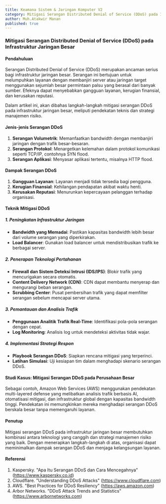 ```yaml
---
title: Keamana Sistem & Jaringan Komputer V2
category: Mitigasi Serangan Distributed Denial of Service (DDoS) pada Infrastruktur Jaringan Besar
author: Muh.Atakwir Manan
published: true
---
```


### Mitigasi Serangan Distributed Denial of Service (DDoS) pada Infrastruktur Jaringan Besar

#### Pendahuluan
Serangan Distributed Denial of Service (DDoS) merupakan ancaman serius bagi infrastruktur jaringan besar. Serangan ini bertujuan untuk melumpuhkan layanan dengan membanjiri server atau jaringan target menggunakan sejumlah besar permintaan palsu yang berasal dari banyak sumber. Efeknya dapat menyebabkan gangguan layanan, kerugian finansial, dan kerusakan reputasi.

Dalam artikel ini, akan dibahas langkah-langkah mitigasi serangan DDoS pada infrastruktur jaringan besar, meliputi pendekatan teknis dan strategi manajemen risiko.

#### Jenis-jenis Serangan DDoS
1. **Serangan Volumetrik**: Memanfaatkan bandwidth dengan membanjiri jaringan dengan trafik besar-besaran.
2. **Serangan Protokol**: Menargetkan kelemahan dalam protokol komunikasi seperti TCP/IP, contohnya SYN flood.
3. **Serangan Aplikasi**: Menyasar aplikasi tertentu, misalnya HTTP flood.

#### Dampak Serangan DDoS
1. **Gangguan Layanan**: Layanan menjadi tidak tersedia bagi pengguna.
2. **Kerugian Finansial**: Kehilangan pendapatan akibat waktu henti.
3. **Kerusakan Reputasi**: Menurunkan kepercayaan pelanggan terhadap organisasi.

#### Teknik Mitigasi DDoS
##### 1. **Peningkatan Infrastruktur Jaringan**
   - **Bandwidth yang Memadai**: Pastikan kapasitas bandwidth lebih besar dari volume serangan yang diperkirakan.
   - **Load Balancer**: Gunakan load balancer untuk mendistribusikan trafik ke berbagai server.

##### 2. **Penerapan Teknologi Pertahanan**
   - **Firewall dan Sistem Deteksi Intrusi (IDS/IPS)**: Blokir trafik yang mencurigakan secara otomatis.
   - **Content Delivery Network (CDN)**: CDN dapat membantu menyerap dan mengurangi beban serangan.
   - **Scrubbing Center**: Pusat pembersihan trafik yang dapat memfilter serangan sebelum mencapai server utama.

##### 3. **Pemantauan dan Analisis Trafik**
   - **Penggunaan Analitik Trafik Real-Time**: Identifikasi pola-pola serangan dengan cepat.
   - **Log Monitoring**: Analisis log untuk mendeteksi aktivitas tidak wajar.

##### 4. **Implementasi Strategi Respon**
   - **Playbook Serangan DDoS**: Siapkan rencana mitigasi yang terperinci.
   - **Latihan Simulasi**: Uji kesiapan tim dalam menghadapi skenario serangan DDoS.

#### Studi Kasus: Mitigasi Serangan DDoS pada Perusahaan Besar
Sebagai contoh, Amazon Web Services (AWS) menggunakan pendekatan multi-layered defense yang melibatkan analisis trafik berbasis AI, otomatisasi mitigasi, dan infrastruktur global dengan kapasitas bandwidth tinggi. Pendekatan ini memungkinkan mereka menghadapi serangan DDoS berskala besar tanpa memengaruhi layanan.

#### Penutup
Mitigasi serangan DDoS pada infrastruktur jaringan besar membutuhkan kombinasi antara teknologi yang canggih dan strategi manajemen risiko yang baik. Dengan menerapkan langkah-langkah di atas, organisasi dapat meminimalkan dampak serangan DDoS dan menjaga kelangsungan layanan.

#### Referensi
1. Kaspersky. "Apa Itu Serangan DDoS dan Cara Mencegahnya" (https://www.kaspersky.co.id)
2. Cloudflare. "Understanding DDoS Attacks" (https://www.cloudflare.com)
3. AWS. "Best Practices for DDoS Resiliency" (https://aws.amazon.com)
4. Arbor Networks. "DDoS Attack Trends and Statistics" (https://www.arbornetworks.com)

